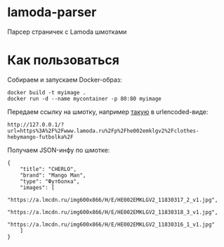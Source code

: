 # lamoda-parser

Парсер страничек с Lamoda шмотками

# Как пользоваться

Собираем и запускаем Docker-образ:

```
docker build -t myimage .
docker run -d --name mycontainer -p 80:80 myimage
```

Передаем ссылку на шмотку, например [такую](https://www.lamoda.ru/p/he002emklgv2/clothes-hebymango-futbolka/) в urlencoded-виде:

```
http://127.0.0.1/?url=https%3A%2F%2Fwww.lamoda.ru%2Fp%2Fhe002emklgv2%2Fclothes-hebymango-futbolka%2F
```

Получаем JSON-инфу по шмотке:

```
{
    "title": "CHERLO",
    "brand": "Mango Man",
    "type": "Футболка",
    "images": [
        "https://a.lmcdn.ru/img600x866/H/E/HE002EMKLGV2_11830317_2_v1.jpg",
        "https://a.lmcdn.ru/img600x866/H/E/HE002EMKLGV2_11830318_3_v1.jpg",
        "https://a.lmcdn.ru/img600x866/H/E/HE002EMKLGV2_11830316_1_v1.jpg"
    ]
}
```
